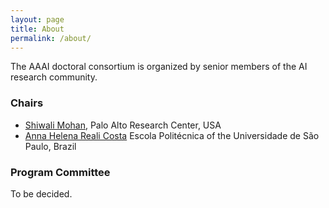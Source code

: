 ```yaml
---
layout: page
title: About
permalink: /about/
---
```


The AAAI doctoral consortium is organized by senior members of the AI research community.

### Chairs
- [Shiwali Mohan](http://www.shiwali.me), Palo Alto Research Center, USA
- [Anna Helena Reali Costa](https://pcs.usp.br/anna/) Escola Politécnica of the Universidade de São Paulo, Brazil


### Program Committee
To be decided.
